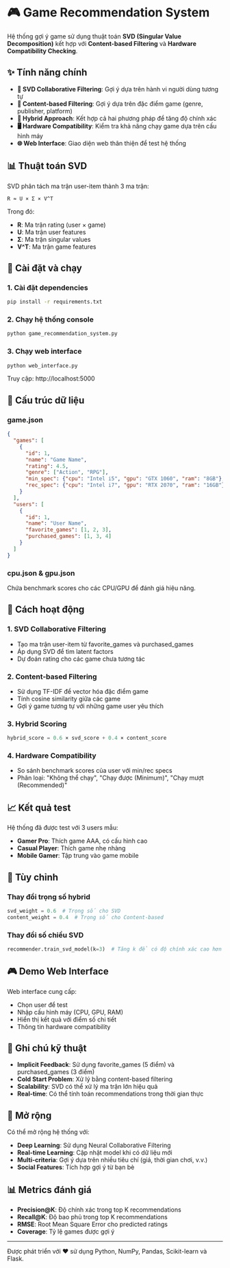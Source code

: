 # 🎮 Game Recommendation System

Hệ thống gợi ý game sử dụng thuật toán **SVD (Singular Value Decomposition)** kết hợp với **Content-based Filtering** và **Hardware Compatibility Checking**.

## ✨ Tính năng chính

- **🤖 SVD Collaborative Filtering**: Gợi ý dựa trên hành vi người dùng tương tự
- **📝 Content-based Filtering**: Gợi ý dựa trên đặc điểm game (genre, publisher, platform)
- **🎯 Hybrid Approach**: Kết hợp cả hai phương pháp để tăng độ chính xác
- **🖥️ Hardware Compatibility**: Kiểm tra khả năng chạy game dựa trên cấu hình máy
- **🌐 Web Interface**: Giao diện web thân thiện để test hệ thống

## 📊 Thuật toán SVD

SVD phân tách ma trận user-item thành 3 ma trận:
```
R ≈ U × Σ × V^T
```

Trong đó:
- **R**: Ma trận rating (user × game)
- **U**: Ma trận user features
- **Σ**: Ma trận singular values
- **V^T**: Ma trận game features

## 🚀 Cài đặt và chạy

### 1. Cài đặt dependencies
```bash
pip install -r requirements.txt
```

### 2. Chạy hệ thống console
```bash
python game_recommendation_system.py
```

### 3. Chạy web interface
```bash
python web_interface.py
```
Truy cập: http://localhost:5000

## 📁 Cấu trúc dữ liệu

### game.json
```json
{
  "games": [
    {
      "id": 1,
      "name": "Game Name",
      "rating": 4.5,
      "genre": ["Action", "RPG"],
      "min_spec": {"cpu": "Intel i5", "gpu": "GTX 1060", "ram": "8GB"},
      "rec_spec": {"cpu": "Intel i7", "gpu": "RTX 2070", "ram": "16GB"}
    }
  ],
  "users": [
    {
      "id": 1,
      "name": "User Name",
      "favorite_games": [1, 2, 3],
      "purchased_games": [1, 3, 4]
    }
  ]
}
```

### cpu.json & gpu.json
Chứa benchmark scores cho các CPU/GPU để đánh giá hiệu năng.

## 🎯 Cách hoạt động

### 1. SVD Collaborative Filtering
- Tạo ma trận user-item từ favorite_games và purchased_games
- Áp dụng SVD để tìm latent factors
- Dự đoán rating cho các game chưa tương tác

### 2. Content-based Filtering
- Sử dụng TF-IDF để vector hóa đặc điểm game
- Tính cosine similarity giữa các game
- Gợi ý game tương tự với những game user yêu thích

### 3. Hybrid Scoring
```python
hybrid_score = 0.6 × svd_score + 0.4 × content_score
```

### 4. Hardware Compatibility
- So sánh benchmark scores của user với min/rec specs
- Phân loại: "Không thể chạy", "Chạy được (Minimum)", "Chạy mượt (Recommended)"

## 📈 Kết quả test

Hệ thống đã được test với 3 users mẫu:
- **Gamer Pro**: Thích game AAA, có cấu hình cao
- **Casual Player**: Thích game nhẹ nhàng
- **Mobile Gamer**: Tập trung vào game mobile

## 🔧 Tùy chỉnh

### Thay đổi trọng số hybrid
```python
svd_weight = 0.6  # Trọng số cho SVD
content_weight = 0.4  # Trọng số cho Content-based
```

### Thay đổi số chiều SVD
```python
recommender.train_svd_model(k=3)  # Tăng k để có độ chính xác cao hơn
```

## 🎮 Demo Web Interface

Web interface cung cấp:
- Chọn user để test
- Nhập cấu hình máy (CPU, GPU, RAM)
- Hiển thị kết quả với điểm số chi tiết
- Thông tin hardware compatibility

## 📝 Ghi chú kỹ thuật

- **Implicit Feedback**: Sử dụng favorite_games (5 điểm) và purchased_games (3 điểm)
- **Cold Start Problem**: Xử lý bằng content-based filtering
- **Scalability**: SVD có thể xử lý ma trận lớn hiệu quả
- **Real-time**: Có thể tính toán recommendations trong thời gian thực

## 🚀 Mở rộng

Có thể mở rộng hệ thống với:
- **Deep Learning**: Sử dụng Neural Collaborative Filtering
- **Real-time Learning**: Cập nhật model khi có dữ liệu mới
- **Multi-criteria**: Gợi ý dựa trên nhiều tiêu chí (giá, thời gian chơi, v.v.)
- **Social Features**: Tích hợp gợi ý từ bạn bè

## 📊 Metrics đánh giá

- **Precision@K**: Độ chính xác trong top K recommendations
- **Recall@K**: Độ bao phủ trong top K recommendations
- **RMSE**: Root Mean Square Error cho predicted ratings
- **Coverage**: Tỷ lệ games được gợi ý

---

Được phát triển với ❤️ sử dụng Python, NumPy, Pandas, Scikit-learn và Flask.

